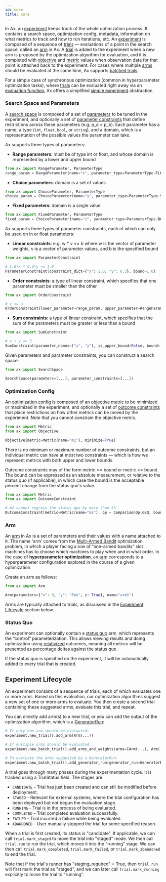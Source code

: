 ```yaml
---
id: core
title: Core
---
```


In Ax, an [experiment](glossary.md#experiment) keeps track of the whole optimization process. It contains a search space, optimization config, metadata, information on what metrics to track and how to run iterations, etc. An [experiment](glossary.md#experiment) is composed of a sequence of [trials](glossary.md#trial) — evaluations of a point in the search space, called an [arm](glossary.md#arm) in Ax.  A [trial](glossary.md#trial) is added to the experiment when a new arm is proposed by the optimization algorithm for evaluation, and it is completed with [objective](glossary.md#objective) and [metric](glossary.md#metric) values when observation data for that point is attached back to the experiment. For cases where multiple [arms](glossary.md#arm) should be evaluated at the same time, Ax supports [batched trials](glossary.md#trial).

For a simple case of synchronous optimization (common in hyperparameter optimization tasks), where [trials](glossary.md#trial) can be evaluated right away via an [evaluation function](glossary.md#evaluation-function), Ax offers a simplified [simple experiment](glossary.md#simple-experiment) abstraction.

### Search Space and Parameters

A [search space](glossary.md#search-space) is composed of a set of [parameters](glossary.md#parameter) to be tuned in the experiment, and optionally a set of [parameter constraints](glossary.md#parameter-constraint) that define restrictions across these parameters (e.g. p_a < p_b). Each parameter has a name, a type (```int```, ```float```, ```bool```, or ```string```), and a domain, which is a representation of the possible values the parameter can take.

Ax supports three types of parameters:

* **Range parameters**: must be of type int or float, and whose domain is represented by a lower and upper bound

```python
from ax import RangeParameter, ParameterType
range_param = RangeParameter(name="x", parameter_type=ParameterType.FLOAT, lower=0.0, upper=1.0)
```

* **Choice parameters**: domain is a set of values

```python
from ax import ChoiceParameter, ParameterType
choice_param = ChoiceParameter(name="y", parameter_type=ParameterType.STRING, value=["foo", "bar"](glossary.md))
```

* **Fixed parameters**: domain is a single value

```python
from ax import FixedParameter, ParameterType
fixed_param = ChoiceParameter(name="z", parameter_type=ParameterType.BOOL, value=True)
```

Ax supports three types of parameter constraints, each of which can only be used on in or float parameters:

* **Linear constraints**: e.g. w * v <= b where w is the vector of parameter weights, v is a vector of parameter values, and b is the specified bound

```python
from ax import ParameterConstraint

# 1.0*x * 0.5*y <= 1.0
ParameterConstraint(constraint_dict={"x": 1.0, "y": 0.5}, bound=1.0)
```

* **Order constraints**: a type of linear constraint, which specifies that one parameter must be smaller than the other

```python
from ax import OrderConstraint

# x <= a
OrderConstraint(lower_parameter=range_param, upper_parameter=RangeParameter(name='a', parameter_type=ParameterType.FLOAT, lower=0.0, upper=1.0)
```

* **Sum constraints**: a type of linear constraint, which specifies that the sum of the parameters must be greater or less than a bound

```python
from ax import SumConstraint

# x + y <= 3
SumConstraint(parameter_names=["x", "y"], is_upper_bound=False, bound=-3.0)
```

Given parameters and parameter constraints, you can construct a search space:

```python
from ax import SearchSpace

SearchSpace(parameters=[...], parameter_constraints=[...])
```

### Optimization Config

An [optimization config](glossary.md#optimization-config) is composed of an [objective metric](glossary.md#objective) to be minimized or maximized in the experiment, and optionally a set of [outcome constraints](glossary.md#outcome-constraint) that place restrictions on how other metrics can be moved by the experiment. Note that you cannot constrain the objective metric.

```python
from ax import Metric
from ax import Objective

Objective(metric=Metric(name="m1"), minimize=True)
```

There is no minimum or maximum number of outcome constraints, but an individual metric can have at most two constraints — which is how we represent metrics with both upper and lower bounds.

Outcome constraints may of the form metric >= bound or metric <= bound. The bound can be expressed as an absolute measurement, or relative to the status quo (if applicable), in which case the bound is the acceptable percent change from the status quo's value.

```python
from ax import Metric
from ax import OutcomeConstraint

# m2 cannot regress the status quo by more than 5%
OutcomeConstraint(metric=Metric(name="m2"), op = ComparisonOp.GEQ, bound=-5.0, relative=True)
```

### Arm

An [arm](glossary.md#arm) in Ax is a set of parameters and their values with a name attached to it. The name 'arm' comes from the [Multi-Armed Bandit](https://en.wikipedia.org/wiki/Multi-armed_bandit) optimization problem, in which a player facing a row of “one-armed bandits” slot machines has to choose which machines to play when and in what order. In the case of **hyperparameter optimization**, an [arm](glossary.md#arm) corresponds to a hyperparameter configuration explored in the course of a given optimization.

Create an arm as follows:

```python
from ax import Arm

Arm(parameters={"x": 0, "y": "Foo", z: True}, name="arm1")
```

Arms are typically attached to trials, as discussed in the [Experiment Lifecycle](#experiment-lifecycle) section below.

### Status Quo

An experiment can optionally contain a [status quo](glossary.md#status-quo) arm, which represents the “control” parameterization. This allows viewing results and doing optimization using [relativized](glossary.md#relative-outcome-constraint) outcomes, meaning all metrics will be presented as percentage deltas against the status quo.

If the status quo is specified on the experiment, it will be automatically added to every trial that is created.

## Experiment Lifecycle

An experiment consists of a sequence of trials, each of which evaluates one or more arms. Based on this evaluation, our optimization algorithms suggest a new set of one or more arms to evaluate. You then create a second trial containing these suggested arms, evaluate this trial, and repeat.

You can directly add arm(s) to a new trial, or you can add the output of the optimization algorithm, which is a [GeneratorRun](glossary.md#generator-run):

```python
# If only one arm should be evaluated:
experiment.new_trial().add_arm(Arm(...))

# If multiple arms should be evaluated:
experiment.new_batch_trial().add_arms_and_weights(arms=[Arm(...), Arm(...)])

# To evaluate the arms suggested by a GeneratorRun:
experiment.new_batch_trial().add_generator_run(generator_run=GeneratorRun(...))
```

A trial goes through many phases during the experimentation cycle. It is tracked using a TrialStatus field. The stages are:

* `CANDIDATE` - Trial has just been created and can still be modified before deployment.
* `STAGED` - Relevant for external systems, where the trial configuration has been deployed but not begun the evaluation stage.
* `RUNNING` - Trial is in the process of being evaluated.
* `COMPLETED` - Trial completed evaluation successfully.
* `FAILED` - Trial incurred a failure while being evaluated.
* `ABANDONED` - User manually stopped the trial for some specified reason.

When a trial is first created, its status is "candidate". If applicable, we can call `trial.mark_staged` to move the trial into "staged" mode. We then call `trial.run`
to run the trial, which moves it into the "running" stage. We can then call
`trial.mark_completed`, `trial.mark_failed`, or `trial.mark_abandoned` to end the trial.

Note that if the trial's [runner](runner.md#runner) has "staging_required" = True,
then `trial.run` will first mark the trial as "staged", and we can later call
`trial.mark_running` explicitly to move the trial to "running".
